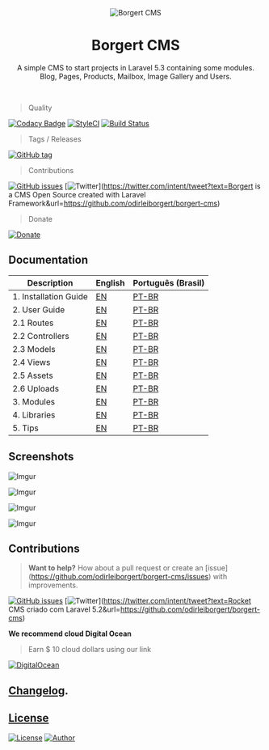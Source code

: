 <div align="center">
	<img src="http://i.imgur.com/ogUP6GJ.png" alt="Borgert CMS">
    <h1>Borgert CMS</h1>
    <p>
        A simple CMS to start projects in Laravel 5.3 containing some modules.<br>
        Blog, Pages, Products, Mailbox, Image Gallery and Users.
    </p>
    <br>
</div>


> Quality

[![Codacy Badge](https://api.codacy.com/project/badge/Grade/ad3c062e22ba4c25b8017041b619e217)](https://www.codacy.com/app/odirleiborgert/borgert-cms?utm_source=github.com&amp;utm_medium=referral&amp;utm_content=odirleiborgert/borgert-cms&amp;utm_campaign=Badge_Grade) [![StyleCI](https://styleci.io/repos/60208254/shield?branch=master)](https://styleci.io/repos/60208254) [![Build Status](https://scrutinizer-ci.com/g/odirleiborgert/borgert-cms/badges/build.png?b=master)](https://scrutinizer-ci.com/g/odirleiborgert/borgert-cms/build-status/master)

> Tags / Releases

[![GitHub tag](https://img.shields.io/github/tag/odirleiborgert/borgert-cms.svg?maxAge=2592000)](https://github.com/odirleiborgert/borgert-cms/releases)

> Contributions

[![GitHub issues](https://img.shields.io/github/issues/odirleiborgert/borgert-cms.svg)](https://github.com/odirleiborgert/borgert-cms/issues) [![Twitter](https://img.shields.io/twitter/url/https/github.com/odirleiborgert/borgert-cms.svg?style=social)](https://twitter.com/intent/tweet?text=Borgert is a CMS Open Source created with Laravel Framework&url=https://github.com/odirleiborgert/borgert-cms)

> Donate

[![Donate](https://img.shields.io/badge/Donate-PAYPAL-blue.svg)](https://www.paypal.com/cgi-bin/webscr?cmd=_donations&business=odirleiborgert%40gmail%2ecom&lc=MQ&item_name=Odirlei%20Borgert&currency_code=BRL&bn=PP%2dDonationsBF%3abtn_donateCC_LG%2egif%3aNonHosted)


## Documentation

| Description                 | English                               | Português (Brasil)                          |
|-----------------------------|---------------------------------------|---------------------------------------------|
| 1. Installation Guide       | [EN](docs/en/installation.md)         | [PT-BR](docs/pt-br/installation.md)         |
| 2. User Guide               | [EN](docs/en/usage.md)                | [PT-BR](docs/pt-br/usage.md)                |
| 2.1 Routes                  | [EN](docs/en/usage.md#routes)         | [PT-BR](docs/pt-br/usage.md#routes)         |
| 2.2 Controllers             | [EN](docs/en/usage.md#controllers)    | [PT-BR](docs/pt-br/usage.md#controllers)    |
| 2.3 Models                  | [EN](docs/en/usage.md#models)         | [PT-BR](docs/pt-br/usage.md#models)         |
| 2.4 Views                   | [EN](docs/en/usage.md#views)          | [PT-BR](docs/pt-br/usage.md#views)          |
| 2.5 Assets                  | [EN](docs/en/usage.md#assets)         | [PT-BR](docs/pt-br/usage.md#assets)         |
| 2.6 Uploads                 | [EN](docs/en/uploads.md)              | [PT-BR](docs/pt-br/uploads.md)              |
| 3. Modules                  | [EN](docs/en/modules.md)              | [PT-BR](docs/pt-br/modules.md)              |
| 4. Libraries                | [EN](docs/en/libraries.md)            | [PT-BR](docs/pt-br/libraries.md)            |
| 5. Tips                     | [EN](docs/en/tips.md)                 | [PT-BR](docs/pt-br/tips.md)            |



<a name="screenshots"></a>
## Screenshots

![Imgur](http://i.imgur.com/3Yci6u0.png)

![Imgur](http://i.imgur.com/SipAkyQ.png)

![Imgur](http://i.imgur.com/e7uFs5B.png)

![Imgur](http://i.imgur.com/VGpDAPx.png)


<a name="contributions"></a>
## Contributions

> **Want to help?** How about a pull request or create an [issue] (https://github.com/odirleiborgert/borgert-cms/issues) with improvements.

[![GitHub issues](https://img.shields.io/github/issues/odirleiborgert/borgert-cms.svg)](https://github.com/odirleiborgert/borgert-cms/issues) [![Twitter](https://img.shields.io/twitter/url/https/github.com/odirleiborgert/borgert-cms.svg?style=social)](https://twitter.com/intent/tweet?text=Rocket CMS criado com Laravel 5.2&url=https://github.com/odirleiborgert/borgert-cms)

**We recommend cloud Digital Ocean**
> Earn $ 10 cloud dollars using our link

[![DigitalOcean](https://img.shields.io/badge/Cloud-Digital%20Ocean-blue.svg)](https://m.do.co/c/bc3c53664276)


<a name="changelog"></a>
## [Changelog](./CHANGELOG.md).


<a name="license"></a>
## [License](./LICENSE.md)

[![License](https://img.shields.io/badge/License-MIT-orange.svg)](https://opensource.org/licenses/MIT) [![Author](https://img.shields.io/badge/Author-Odirlei%20Borgert-orange.svg)](http://www.odirleiborgert.com.br)

